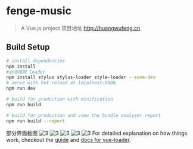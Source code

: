 # fenge-music

> A Vue.js project
项目地址:http://huangwufeng.cn
## Build Setup

``` bash
# install dependencies
npm install
#必须按照 loader
npm install stylus stylus-loader style-loader --save-dev
# serve with hot reload at localhost:8080
npm run dev

# build for production with minification
npm run build

# build for production and view the bundle analyzer report
npm run build --report
```
部分界面截图
![3](static/github_show/1.png)
![3](static/github_show/2.png)
![3](static/github_show/3.png)
![3](static/github_show/4.png)
![3](static/github_show/5.png)
For detailed explanation on how things work, checkout the [guide](http://vuejs-templates.github.io/webpack/) and [docs for vue-loader](http://vuejs.github.io/vue-loader).
